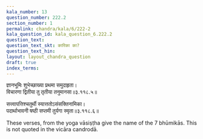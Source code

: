 ```yaml
---
kala_number: 13
question_number: 222.2
section_number: 1
permalink: chandra/kala/6/222-2
kala_question_id: kala_question_6.222.2
question_text: 
question_text_skt: कारिका का?
question_text_hin: 
layout: layout_chandra_question
draft: true
index_terms:
---
```


<!-- skt-start -->
ज्ञानभूमिः शुभेच्छाख्या प्रथमा समुदाहृता।  
विचारणा द्वितीया तु तृतीया तनुमानसा॥३.११८.५॥

सत्त्वापत्तिश्चतुर्थी स्यात्ततोऽसंसक्तिनामिका।  
पदार्थाभावनी षष्ठी सप्तमी तुर्यगा स्मृता॥३.११८.६॥  
<!-- skt-end -->

<!-- eng-start -->
These verses, from the yoga vāsiṣṭha give the name
of the 7 bhūmikās. This is not quoted in the vicāra candrodā.
<!-- eng-end -->

